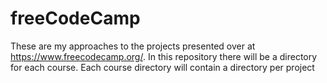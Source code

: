 # freeCodeCamp
These are my approaches to the projects presented over at https://www.freecodecamp.org/.
In this repository there will be a directory for each course.
Each course directory will contain a directory per project